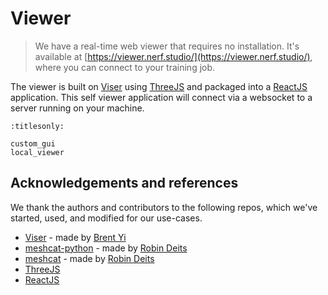 # Viewer

> We have a real-time web viewer that requires no installation. It's available at [https://viewer.nerf.studio/](https://viewer.nerf.studio/), where you can connect to your training job.

The viewer is built on [Viser](https://github.com/brentyi/viser/tree/main/viser) using [ThreeJS](https://threejs.org/) and packaged into a [ReactJS](https://reactjs.org/) application. This self viewer application will connect via a websocket to a server running on your machine.

```{toctree}
:titlesonly:

custom_gui
local_viewer
```

## Acknowledgements and references

We thank the authors and contributors to the following repos, which we've started, used, and modified for our use-cases.

- [Viser](https://github.com/brentyi/viser/tree/main/viser) - made by [Brent Yi](https://github.com/brentyi)
- [meshcat-python](https://github.com/rdeits/meshcat-python) - made by [Robin Deits](https://github.com/rdeits)
- [meshcat](https://github.com/rdeits/meshcat) - made by [Robin Deits](https://github.com/rdeits)
- [ThreeJS](https://threejs.org/)
- [ReactJS](https://reactjs.org/)
